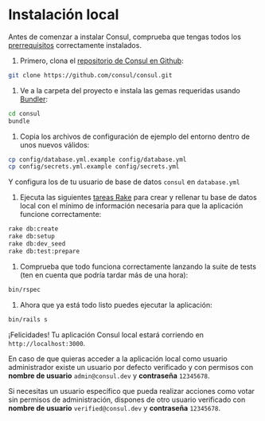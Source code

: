 # Instalación local

Antes de comenzar a instalar Consul, comprueba que tengas todos los [prerrequisitos](https://github.com/taitus/docs/tree/ae4f905cbe4d87e22bef41f563ffdf81aa3cfb3b/es/installation/prerequisites.md) correctamente instalados.

1. Primero, clona el [repositorio de Consul en Github](https://github.com/consul/consul/):

```bash
git clone https://github.com/consul/consul.git
```

1. Ve a la carpeta del proyecto e instala las gemas requeridas usando [Bundler](http://bundler.io/):

```bash
cd consul
bundle
```

1. Copia los archivos de configuración de ejemplo del entorno dentro de unos nuevos válidos:

```bash
cp config/database.yml.example config/database.yml
cp config/secrets.yml.example config/secrets.yml
```

Y configura los de tu usuario de base de datos `consul` en `database.yml`

1. Ejecuta las siguientes [tareas Rake](https://github.com/ruby/rake) para crear y rellenar tu base de datos local con el mínimo de información necesaria para que la aplicación funcione correctamente:

```bash
rake db:create
rake db:setup
rake db:dev_seed
rake db:test:prepare
```

1. Comprueba que todo funciona correctamente lanzando la suite de tests \(ten en cuenta que podría tardar más de una hora\):

```bash
bin/rspec
```

1. Ahora que ya está todo listo puedes ejecutar la aplicación:

```bash
bin/rails s
```

¡Felicidades! Tu aplicación Consul local estará corriendo en `http://localhost:3000`.

En caso de que quieras acceder a la aplicación local como usuario administrador existe un usuario por defecto verificado y con permisos con **nombre de usuario** `admin@consul.dev` y **contraseña** `12345678`.

Si necesitas un usuario específico que pueda realizar acciones como votar sin permisos de administración, dispones de otro usuario verificado con **nombre de usuario** `verified@consul.dev` y **contraseña** `12345678`.

